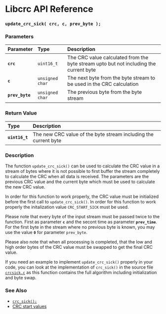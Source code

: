 # Libcrc API Reference

### `update_crc_sick( crc, c, prev_byte );`

### Parameters

| Parameter | Type | Description |
| :--- | :--- | :--- |
|**`crc`**|`uint16_t`|The CRC value calculated from the byte stream upto but not including the current byte|
|**`c`**|`unsigned char`|The next byte from the byte stream to be used in the CRC calculation|
|**`prev_byte`**|`unsigned char`|The previous byte from the byte stream|

### Return Value

| Type | Description |
| :--- | :--- |
|**`uint16_t`**|The new CRC value of the byte stream including the current byte|

### Description

The function `update_crc_sick()` can be used to calculate the CRC value in a stream of bytes where it is not possible to first buffer the stream completely to calculate the CRC when all data is received. The parameters are the previous CRC value and the current byte which must be used to calculate the new CRC value.

In order for this function to work properly, the CRC value must be initialized before the first call to `update_crc_sick()`. In order for this function to work properly the initalization value `CRC_START_SICK` must be used.

Please note that every byte of the input stream must be passed twice to the function. First as parameter **`c`** and the secont time as parameter **`prev_time`**. For the first byte in the stream where no previous byte is known, you may use the value **`0`** for parameter `prev_byte`.

Please also note that when all processing is completed, that the low and high order bytes of the CRC value must be swapped to get the final CRC value.

If you need an example to implement `update_crc_sick()` properly in your code, you can look at the implementation of `crc_sick()` in the source file [`crcsick.c`](../src/crcsick.c) as this function contains the full algorithm including initialization and byte swap.

### See Also

* [`crc_sick();`](crc_sick.md)
* [CRC start values](crc_start.md)

